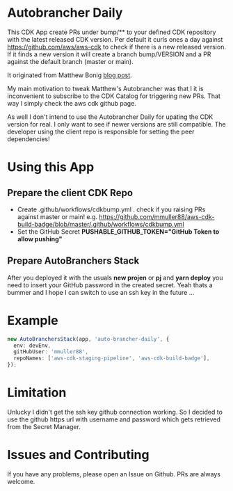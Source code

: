 # Autobrancher Daily

This CDK App create PRs under bump/\*\* to your defined CDK repository with the latest released CDK version. Per default it curls ones a day against https://github.com/aws/aws-cdk to check if there is a new released version. If it finds a new version it will create a branch bump/VERSION and a PR against the default branch (master or main).

It originated from Matthew Bonig [blog post](https://matthewbonig.com/2021/04/06/automating-construct-publishing/).

My main motivation to tweak Matthew's Autobrancher was that I it is inconvenient to subscribe to the CDK Catalog for triggering new PRs. That way I simply check the aws cdk github page.

As well I don't intend to use the Autobrancher Daily for upating the CDK version for real. I only want to see if newer versions are still compatible. The developer using the client repo is responsible for setting the peer dependencies!

# Using this App

## Prepare the client CDK Repo

- Create .github/workflows/cdkbump.yml . check if you raising PRs against master or main! e.g. https://github.com/mmuller88/aws-cdk-build-badge/blob/master/.github/workflows/cdkbump.yml
- Set the GitHub Secret **PUSHABLE_GITHUB_TOKEN="GitHub Token to allow pushing"**

## Prepare AutoBranchers Stack

After you deployed it with the usuals **new projen** or **pj** and **yarn deploy** you need to insert your GitHub password in the created secret. Yeah thats a bummer and I hope I can switch to use an ssh key in the future ...

# Example

```ts
new AutoBranchersStack(app, 'auto-brancher-daily', {
  env: devEnv,
  gitHubUser: 'mmuller88',
  repoNames: ['aws-cdk-staging-pipeline', 'aws-cdk-build-badge'],
});
```

# Limitation

Unlucky I didn't get the ssh key github connection working. So I decided to use the github https url with username and password which gets retrieved from the Secret Manager.

# Issues and Contributing

If you have any problems, please open an Issue on Github. PRs are always welcome.
